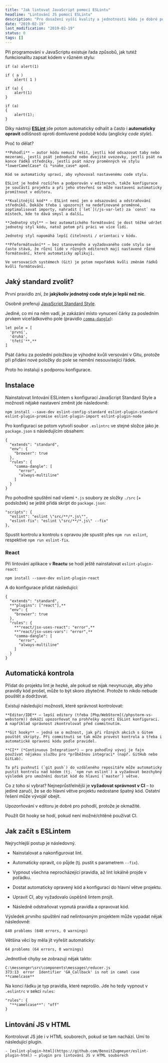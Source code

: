 ```yaml
---
title: "Jak lintovat JavaScript pomocí ESLintu"
headline: "Lintování JS pomocí ESLintu"
description: "Pro dosažení vyšší kvality a jednotnosti kódu je dobré používat nástroj k tzv. lintování."
date: "2019-02-19"
last_modification: "2019-02-19"
status: 0
tags: []
---
```


Při programování v JavaScriptu existuje řada způsobů, jak tutéž funkcionalitu zapsat kódem v různém stylu:

```
if (a) alert(1)

if ( a )
    alert( 1 )
    
if (a) {
    alert(1)
}

if (a)
{
    alert(1);
}
```

Díky nástroji [**ESLint**](https://eslint.org) jde potom automaticky odhalit a často i **automaticky opravit** odlišnosti oproti domluvené podobě kódu (anglicky *code style*).

Proč to dělat?

    **Pohodlí** – autor kódu nemusí řešit, jestli kód odsazovat taby nebo mezerami, jestli psát jednoduché nebo dvojité uvozovky, jestli psát na konce řádků středníky, jestli psát názvy proměnných ve stylu *lowerCamelCase* či *snake_case* apod.

    Kód se automaticky upraví, aby vyhovoval nastavenému code stylu.

    ESLint je hodně rozšířen a podporován v editorech, takže konfigurace je součástí projektu a při jeho otevření se může nastavení automaticky promítnout v editoru.

    **Kvalitnější kód** – ESLint není jen o odsazování a odstraňování středníků. Dokáže třeba i upozornit na nedefinované proměnné, zoptimalisovat importy, nahradit [`let`](/js-var-let) za `const` na místech, kde to dává smysl a další…

    **Jednotný styl** – bez automatického formátování je dost těžké udržet jednotný styl kódu, natož potom při práci ve více lidí.

    Jednotný styl napomáhá lepší čitelnosti / orientaci v kódu.

    **Přeformátování** – bez stanoveného a vyžadovaného code stylu se často stává, že různí lidé v různých editorech mají nastavené různé formátování, které automaticky aplikují.

    Ve versovacích systémech (Git) je potom nepořádek kvůli změnám řádků kvůli formátování.

## Jaký standard zvolit?

První pravidlo zní, že **jakýkoliv jednotný code style je lepší než nic**. 

Osobně preferuji [JavaScript Standard Style](https://standardjs.com).

Jediné, co mi na něm vadí, je zakázání místo vynucení čárky za posledním prvkem víceřádkového pole (pravidlo [`comma-dangle`](https://eslint.org/docs/rules/comma-dangle)):

```
let pole = [
  'první',
  'druhá',
  'třetí'**,**
]
```

Psát čárku za poslední položkou je výhodné kvůli versování v Gitu, protože při přidání nové položky do pole se nemění nesouvisející řádek.

Proto ho instaluji s podporou konfigurace.

## Instalace

Nainstalovat lintování ESLintem s konfigurací JavaScript Standard Style a možností nějaké nastavení změnit jde následovně:

```
npm install --save-dev eslint-config-standard eslint-plugin-standard eslint-plugin-promise eslint-plugin-import eslint-plugin-node

```

Pro konfiguraci se potom vytvoří soubor `.eslintrc` ve stejné složce jako je `package.json` s následujícím obsahem:

```
{
  "extends": "standard",
  "env": {
    "browser": true
  },
  "rules": {
    "comma-dangle": [
      "error",
      "always-multiline"
    ]
  }
}
```

Pro pohodlné spuštění nad všemi `*.js` soubory ze složky `./src` (+ podsložek) se ještě přidá skript do `package.json`:

```
"scripts": {
  "eslint": "eslint \"src/**/*.js\"",
  "eslint-fix": "eslint \"src/**/*.js\" --fix"
},
```

Spustit kontrolu a kontrolu s opravou jde spustit přes `npm run eslint`, respektive `npm run eslint-fix`.

### React

Při lintování aplikace v **Reactu** se hodí ještě nainstalovat `eslint-plugin-react`:

```
npm install --save-dev eslint-plugin-react
```

A do konfigurace přidat následující:

```
{
  "extends": "standard",
  **"plugins": ["react"],**
  "env": {
    "browser": true
  },
  "rules": {
    **"react/jsx-uses-react": "error",**
    **"react/jsx-uses-vars": "error",**
    "comma-dangle": [
      "error",
      "always-multiline"
    ]
  }
}

```

## Automatická kontrola

Přidat do projektu lint je hezké, ale pokud se nijak nevynucuje, aby jeho pravidly kód prošel, může to být skoro zbytečné. Protože to nikdo nebude pouštět a dodržovat.

Existují následující možnosti, které správnost kontrolovat:

    **Editor/IDE** – lepší editory (třeba [Php/WebStorm](/phpstorm-vs-webstorm)) dokáží upozorňovat na prohřešky oproti ESLint konfiguraci. A například správnost zkontrolovat před commitnutím.

    **Git hooky** – jedná se o možnost, jak při různých akcích s Gitem pouštět skripty. Při commitnutí se tak může provést kontrola a třeba i automatické opravení kódu podle pravidel.

    **CI** (*Continuous Integration*) – pro pohodlný vývoj je fajn používat nějakou službu pro *průběžnou integraci* (např. GitHub nebo GitLab).

    Ta při pushnutí (`git push`) do vzdáleného repositáře může automaticky pustit kontrolu nad kódem (tj. `npm run eslint`) a vyžadovat bezchybný výsledek pro umožnění dostat kód do hlavní (`master`) větve.

Co z toho si vybrat? Nejneprůstřelnější je **vyžadovat správnost v CI** – to jediné zaručí, že se do hlavní větve projektu nedostane špatný kód. Ostatní řešení může vývojář obejít.

Upozorňování v editoru je dobré pro pohodlí, protože je okmažité.

Použít Git hooky se hodí, pokud není možné/chtěné používat CI.

## Jak začít s ESLintem

Nejrychlejší postup je následovný.

  - Nainstalovat a nakonfigurovat lint.

  - Automaticky opravit, co půjde (tj. pustit s parametrem `--fix`).

  - Vypnout všechna neprocházející pravidla, až lint lokálně projde v pořádku.

  - Dostat automaticky opravený kód a konfiguraci do hlavní větve projektu.

  - Upravit CI, aby vyžadovalo úspěšně lintem projít.

  - Následně odstraňovat vypnutá pravidla a opravovat kód.

Výsledek prvního spuštění nad nelintovaným projektem může vypadat nějak následovně:

```
640 problems (640 errors, 0 warnings)
```

Většina věcí by měla jít vyřešit automaticky:

```
64 problems (64 errors, 0 warnings)
```

Jednotlivé chyby se zobrazují nějak takto:

```
C:\messenger\src\components\messages\reducer.js
373:13  error  Identifier 'GA_Callback' is not in camel case  **camelcase**

```

Na konci řádku je typ pravidla, které neprošlo. Jde ho tedy vypnout v `.eslintrc` v sekci `rules`:

```
"rules": {
  "**camelcase**": "off"
}
```

## Lintování JS v HTML

Kontrolovat JS jde i v HTML souborech, pokud se tam nachází. Umí to následující plugin.

    - [eslint-plugin-html](https://github.com/BenoitZugmeyer/eslint-plugin-html) – plugin pro lintování JS v HTML souborech